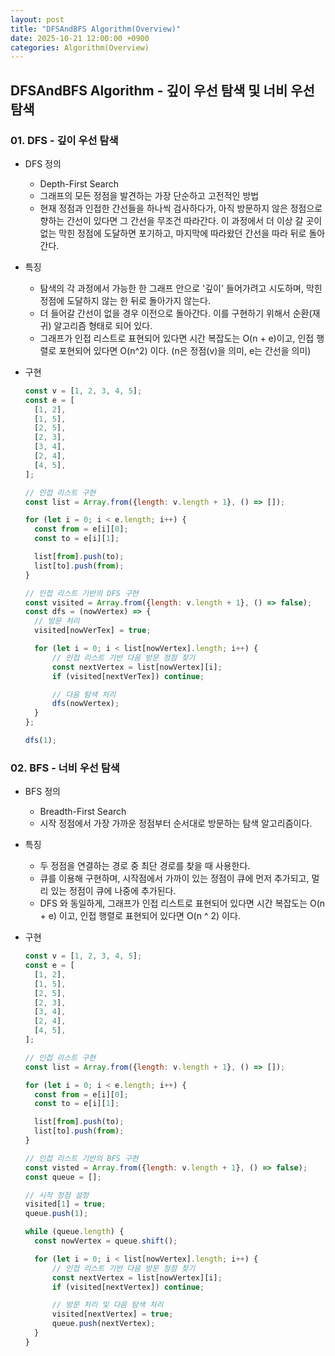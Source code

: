 ```yaml
---
layout: post
title: "DFSAndBFS Algorithm(Overview)"
date: 2025-10-21 12:00:00 +0900
categories: Algorithm(Overview)
---
```


## DFSAndBFS Algorithm - 깊이 우선 탐색 및 너비 우선 탐색

### 01. DFS - 깊이 우선 탐색

- DFS 정의

  - Depth-First Search
  - 그래프의 모든 정점을 발견하는 가장 단순하고 고전적인 방법
  - 현재 정점과 인접한 간선들을 하나씩 검사하다가, 아직 방문하지 않은 정점으로 향하는 간선이 있다면 그 간선을 무조건 따라간다. 이 과정에서 더 이상 갈 곳이 없는 막힌 정점에 도달하면 포기하고, 마지막에 따라왔던 간선을 따라 뒤로 돌아간다.

- 특징

  - 탐색의 각 과정에서 가능한 한 그래프 안으로 '깊이' 들어가려고 시도하며, 막힌 정점에 도달하지 않는 한 뒤로 돌아가지 않는다.
  - 더 들어갈 간선이 없을 경우 이전으로 돌아간다. 이를 구현하기 위해서 순환(재귀) 알고리즘 형태로 되어 있다.
  - 그래프가 인접 리스트로 표현되어 있다면 시간 복잡도는 O(n + e)이고, 인접 행렬로 포현되어 있다면 O(n^2) 이다. (n은 정점(v)을 의미, e는 간선을 의미)

- 구현

  ```javascript
  const v = [1, 2, 3, 4, 5];
  const e = [
  	[1, 2],
  	[1, 5],
  	[2, 5],
  	[2, 3],
  	[3, 4],
  	[2, 4],
  	[4, 5],
  ];

  // 인접 리스트 구현
  const list = Array.from({length: v.length + 1}, () => []);

  for (let i = 0; i < e.length; i++) {
  	const from = e[i][0];
  	const to = e[i][1];

  	list[from].push(to);
  	list[to].push(from);
  }

  // 인접 리스트 기반의 DFS 구현
  const visited = Array.from({length: v.length + 1}, () => false);
  const dfs = (nowVertex) => {
  	// 방문 처리
  	visited[nowVerTex] = true;

  	for (let i = 0; i < list[nowVertex].length; i++) {
  		// 인접 리스트 기반 다음 방문 정점 찾기
  		const nextVertex = list[nowVertex][i];
  		if (visited[nextVerTex]) continue;

  		// 다음 탐색 처리
  		dfs(nowVertex);
  	}
  };

  dfs(1);
  ```

### 02. BFS - 너비 우선 탐색

- BFS 정의

  - Breadth-First Search
  - 시작 정점에서 가장 가까운 정점부터 순서대로 방문하는 탐색 알고리즘이다.

- 특징

  - 두 정점을 연결하는 경로 중 최단 경로를 찾을 때 사용한다.
  - 큐를 이용해 구현하며, 시작점에서 가까이 있는 정점이 큐에 먼저 추가되고, 멀리 있는 정점이 큐에 나중에 추가된다.
  - DFS 와 동일하게, 그래프가 인접 리스트로 표현되어 있다면 시간 복잡도는 O(n + e) 이고, 인접 행렬로 표현되어 있다면 O(n ^ 2) 이다.

- 구현

  ```javascript
  const v = [1, 2, 3, 4, 5];
  const e = [
  	[1, 2],
  	[1, 5],
  	[2, 5],
  	[2, 3],
  	[3, 4],
  	[2, 4],
  	[4, 5],
  ];

  // 인접 리스트 구현
  const list = Array.from({length: v.length + 1}, () => []);

  for (let i = 0; i < e.length; i++) {
  	const from = e[i][0];
  	const to = e[i][1];

  	list[from].push(to);
  	list[to].push(from);
  }

  // 인접 리스트 기반의 BFS 구현
  const visted = Array.from({length: v.length + 1}, () => false);
  const queue = [];

  // 시작 정점 설정
  visited[1] = true;
  queue.push(1);

  while (queue.length) {
  	const nowVertex = queue.shift();

  	for (let i = 0; i < list[nowVertex].length; i++) {
  		// 인접 리스트 기반 다음 방문 정점 찾기
  		const nextVertex = list[nowVertex][i];
  		if (visited[nextVertex]) continue;

  		// 방문 처리 및 다음 탐색 처리
  		visited[nextVertex] = true;
  		queue.push(nextVertex);
  	}
  }
  ```

